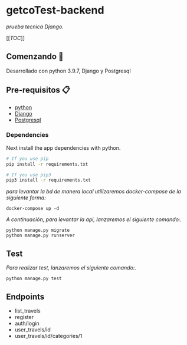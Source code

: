 # getcoTest-backend


_prueba tecnica Django._

[[_TOC_]]

## Comenzando 🚀

Desarrollado con python 3.9.7, Django y Postgresql


## Pre-requisitos 📋
* [python](https://www.python.org/downloads/release/python-390/)
* [Django](https://www.djangoproject.com/download/)
* [Postgresql](https://www.postgresql.org/)


### Dependencies

Next install the app dependencies with python.

```bash
# If you use pip
pip install -r requirements.txt

# If you use pip3
pip3 install -r requirements.txt
```

_para levantar la bd de manera local utilizaremos docker-compose de la siguiente forma:_

```
docker-compose up -d
```


_A continuación, para levantar la api, lanzaremos el siguiente comando:._

```
python manage.py migrate
python manage.py runserver
```

## Test
_Para realizar test, lanzaremos el siguiente comando:._

```
python manage.py test
```
## Endpoints

- list_travels
- register
- auth/login
- user_travels/id
- user_travels/id/categories/1


